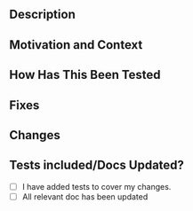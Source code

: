 ## Description

<!--- Describe your changes in detail -->

## Motivation and Context

<!--- Why is this change required? What problem does it solve? -->

## How Has This Been Tested

<!--- Please describe in detail how you tested your changes. -->
<!--- Include details of your testing environment, and the tests you ran to -->
<!--- see how your change affects other areas of the code, etc. -->

## Fixes

<!--- Does this fix a user story, if so add a reference here -->

## Changes

<!--- What types of changes does your code introduce? In what place? -->


## Tests included/Docs Updated?

<!--- Go over all the following points, and put an `x` in all the boxes that apply. -->

- [ ] I have added tests to cover my changes.
- [ ] All relevant doc has been updated

